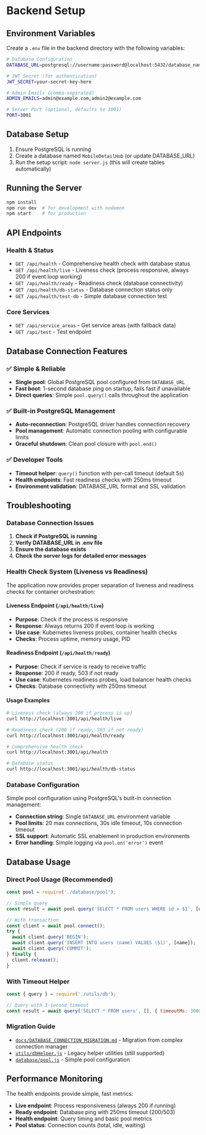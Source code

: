# Backend Setup

## Environment Variables

Create a `.env` file in the backend directory with the following variables:

```bash
# Database Configuration
DATABASE_URL=postgresql://username:password@localhost:5432/database_name

# JWT Secret (for authentication)
JWT_SECRET=your-secret-key-here

# Admin Emails (comma-separated)
ADMIN_EMAILS=admin@example.com,admin2@example.com

# Server Port (optional, defaults to 3001)
PORT=3001
```

## Database Setup

1. Ensure PostgreSQL is running
2. Create a database named `MobileDetailHub` (or update DATABASE_URL)
3. Run the setup script: `node server.js` (this will create tables automatically)

## Running the Server

```bash
npm install
npm run dev  # for development with nodemon
npm start    # for production
```

## API Endpoints

### Health & Status
- `GET /api/health` - Comprehensive health check with database status
- `GET /api/health/live` - Liveness check (process responsive, always 200 if event loop working)
- `GET /api/health/ready` - Readiness check (database connectivity)
- `GET /api/health/db-status` - Database connection status only
- `GET /api/health/test-db` - Simple database connection test


### Core Services
- `GET /api/service_areas` - Get service areas (with fallback data)
- `GET /api/test` - Test endpoint

## Database Connection Features

### ✅ **Simple & Reliable**
- **Single pool**: Global PostgreSQL pool configured from `DATABASE_URL`
- **Fast boot**: 1-second database ping on startup, fails fast if unavailable
- **Direct queries**: Simple `pool.query()` calls throughout the application

### ✅ **Built-in PostgreSQL Management** 
- **Auto-reconnection**: PostgreSQL driver handles connection recovery
- **Pool management**: Automatic connection pooling with configurable limits
- **Graceful shutdown**: Clean pool closure with `pool.end()`

### ✅ **Developer Tools**
- **Timeout helper**: `query()` function with per-call timeout (default 5s)
- **Health endpoints**: Fast readiness checks with 250ms timeout
- **Environment validation**: DATABASE_URL format and SSL validation

## Troubleshooting

### Database Connection Issues
1. **Check if PostgreSQL is running**
2. **Verify DATABASE_URL in .env file**
3. **Ensure the database exists**
4. **Check the server logs for detailed error messages**

### Health Check System (Liveness vs Readiness)

The application now provides proper separation of liveness and readiness checks for container orchestration:

#### Liveness Endpoint (`/api/health/live`)
- **Purpose**: Check if the process is responsive
- **Response**: Always returns 200 if event loop is working
- **Use case**: Kubernetes liveness probes, container health checks
- **Checks**: Process uptime, memory usage, PID

#### Readiness Endpoint (`/api/health/ready`)
- **Purpose**: Check if service is ready to receive traffic
- **Response**: 200 if ready, 503 if not ready
- **Use case**: Kubernetes readiness probes, load balancer health checks
- **Checks**: Database connectivity with 250ms timeout

#### Usage Examples
```bash
# Liveness check (always 200 if process is up)
curl http://localhost:3001/api/health/live

# Readiness check (200 if ready, 503 if not ready)
curl http://localhost:3001/api/health/ready

# Comprehensive health check
curl http://localhost:3001/api/health

# Database status  
curl http://localhost:3001/api/health/db-status
```



### Database Configuration
Simple pool configuration using PostgreSQL's built-in connection management:
- **Connection string**: Single `DATABASE_URL` environment variable
- **Pool limits**: 20 max connections, 30s idle timeout, 10s connection timeout
- **SSL support**: Automatic SSL enablement in production environments
- **Error handling**: Simple logging via `pool.on('error')` event

## Database Usage

### Direct Pool Usage (Recommended)
```javascript
const pool = require('./database/pool');

// Simple query
const result = await pool.query('SELECT * FROM users WHERE id = $1', [userId]);

// With transaction
const client = await pool.connect();
try {
  await client.query('BEGIN');
  await client.query('INSERT INTO users (name) VALUES ($1)', [name]);
  await client.query('COMMIT');
} finally {
  client.release();
}
```

### With Timeout Helper
```javascript
const { query } = require('./utils/db');

// Query with 3-second timeout
const result = await query('SELECT * FROM users', [], { timeoutMs: 3000 });
```

### Migration Guide
- [`docs/DATABASE_CONNECTION_MIGRATION.md`](docs/DATABASE_CONNECTION_MIGRATION.md) - Migration from complex connection manager
- [`utils/dbHelper.js`](utils/dbHelper.js) - Legacy helper utilities (still supported)
- [`database/pool.js`](database/pool.js) - Simple pool configuration

## Performance Monitoring

The health endpoints provide simple, fast metrics:
- **Live endpoint**: Process responsiveness (always 200 if running)
- **Ready endpoint**: Database ping with 250ms timeout (200/503)
- **Health endpoint**: Query timing and basic pool metrics
- **Pool status**: Connection counts (total, idle, waiting)

